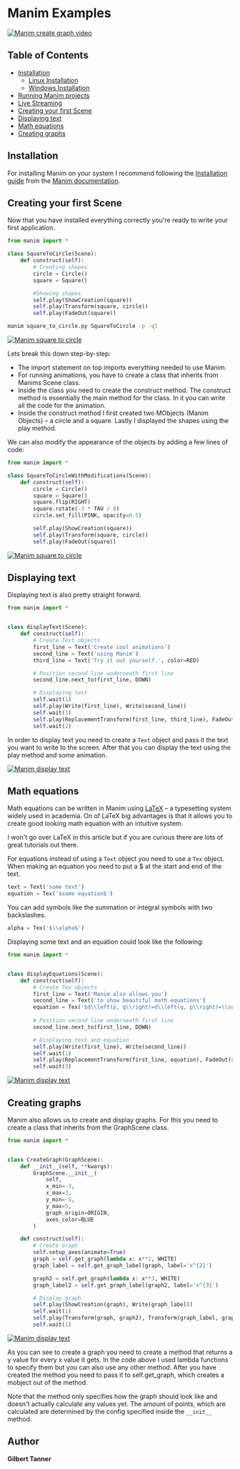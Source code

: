 # Manim Examples

[![Manim create graph video](https://img.youtube.com/vi/I0MwXnKSIAM/maxresdefault.jpg)](https://youtu.be/I0MwXnKSIAM)

## Table of Contents

* [Installation](#Installation)
    * [Linux Installation](#linux-installation)
    * [Windows Installation](#windows-installation)
* [Running Manim projects](#running-manim-projects)
* [Live Streaming](#live-streaming)
* [Creating your first Scene](#creating-your-first-scene)
* [Displaying text](#displaying-text)
* [Math equations](#math-equations)
* [Creating graphs](#creating-graphs)

## Installation

For installing Manim on your system I recommend following the [Installation guide](https://docs.manim.community/en/v0.2.0/installation.html) from the [Manim documentation](https://docs.manim.community/en/v0.2.0/index.html).

## Creating your first Scene

Now that you have installed everything correctly you're ready to write your first application. 

```python
from manim import *

class SquareToCircle(Scene):
    def construct(self):
        # Creating shapes
        circle = Circle()
        square = Square()

        #Showing shapes
        self.play(ShowCreation(square))
        self.play(Transform(square, circle))
        self.play(FadeOut(square))
```

```bash
manim square_to_circle.py SquareToCircle -p -ql
```

[![Manim square to circle](https://img.youtube.com/vi/f6cvI-gxWP8/maxresdefault.jpg)](https://youtu.be/f6cvI-gxWP8)

Lets break this down step-by-step:
* The import statement on top imports everything needed to use Manim. 
* For running animations, you have to create a class that inherits from Manims Scene class.
* Inside the class you need to create the construct method. The construct method is essentially the main method for the class. In it you can write all the code for the animation.
* Inside the construct method I first created two MObjects (Manim Objects) – a circle and a square. Lastly I displayed the shapes using the play method.

We can also modify the appearance of the objects by adding a few lines of code:

```python
from manim import *

class SquareToCircleWithModifications(Scene):
    def construct(self):
        circle = Circle()
        square = Square()
        square.flip(RIGHT)
        square.rotate(-3 * TAU / 8)
        circle.set_fill(PINK, opacity=0.5)

        self.play(ShowCreation(square))
        self.play(Transform(square, circle))
        self.play(FadeOut(square))
```

[![Manim square to circle](https://img.youtube.com/vi/9R65QDHDGHU/maxresdefault.jpg)](https://youtu.be/9R65QDHDGHU)

## Displaying text

Displaying text is also pretty straight forward.

```python
from manim import *


class displayText(Scene):
    def construct(self):
        # Create Text objects
        first_line = Text('Create cool animations')
        second_line = Text('using Manim')
        third_line = Text('Try it out yourself.', color=RED)

        # Position second line underneath first line
        second_line.next_to(first_line, DOWN)

        # Displaying text
        self.wait(1)
        self.play(Write(first_line), Write(second_line))
        self.wait(1)
        self.play(ReplacementTransform(first_line, third_line), FadeOut(second_line))
        self.wait(2)
```

In order to display text you need to create a `Text` object and pass it the text you want to write to the screen. After that you can display the text using the play method and some animation.

[![Manim display text](https://img.youtube.com/vi/J5-1t2ZxTrA/maxresdefault.jpg)](https://youtu.be/J5-1t2ZxTrA)

## Math equations

Math equations can be written in Manim using [LaTeX](https://www.latex-project.org/) – a typesetting system widely used in academia. On of LaTeX big advantages is that it allows you to create good looking math equation with an intuitive system.

I won't go over LaTeX in this article but if you are curious there are lots of great tutorials out there. 

For equations instead of using a `Text` object you need to use a `Tex` object. When making an equation you need to put a $ at the start and end of the text.

```python
text = Text('some text')
equation = Tex('$some equation$')
```

You can add symbols like the summation or integral symbols with two backslashes.

```python
alpha = Tex('$\\alpha$')
```

Displaying some text and an equation could look like the following:

```python
from manim import *


class displayEquations(Scene):
    def construct(self):
        # Create Tex objects
        first_line = Text('Manim also allows you')
        second_line = Text('to show beautiful math equations')
        equation = Tex('$d\\left(p, q\\right)=d\\left(q, p\\right)=\\sqrt{(q_1-p_1)^2+(q_2-p_2)^2+...+(q_n-p_n)^2}=\\sqrt{\\sum_{i=1}^n\\left(q_i-p_i\\right)^2}$')
        
        # Position second line underneath first line
        second_line.next_to(first_line, DOWN)

        # Displaying text and equation
        self.play(Write(first_line), Write(second_line))
        self.wait(1)
        self.play(ReplacementTransform(first_line, equation), FadeOut(second_line))
        self.wait(3)
```

[![Manim display text](https://img.youtube.com/vi/E52oMYpL7A8/maxresdefault.jpg)](https://youtu.be/E52oMYpL7A8)

## Creating graphs

Manim also allows us to create and display graphs. For this you need to create a class that inherits from the GraphScene class.

```python
from manim import *


class CreateGraph(GraphScene):
    def __init__(self, **kwargs):
        GraphScene.__init__(
            self,
            x_min=-3,
            x_max=3,
            y_min=-5,
            y_max=5,
            graph_origin=ORIGIN,
            axes_color=BLUE
        )

    def construct(self):
        # Create Graph
        self.setup_axes(animate=True)
        graph = self.get_graph(lambda x: x**2, WHITE)
        graph_label = self.get_graph_label(graph, label='x^{2}')

        graph2 = self.get_graph(lambda x: x**3, WHITE)
        graph_label2 = self.get_graph_label(graph2, label='x^{3}')

        # Display graph
        self.play(ShowCreation(graph), Write(graph_label))
        self.wait(1)
        self.play(Transform(graph, graph2), Transform(graph_label, graph_label2))
        self.wait(1)
```

[![Manim display text](https://img.youtube.com/vi/I0MwXnKSIAM/maxresdefault.jpg)](https://youtu.be/I0MwXnKSIAM)

As you can see to create a graph you need to create a method that returns a y value for every x value it gets. In the code above I used lambda functions to specify them but you can also use any other method. After you have created the method you need to pass it to self.get_graph, which creates a mobject out of the method.

Note that the method only specifies how the graph should look like and doesn't actually calculate any values yet. The amount of points, which are calculated are determined by the config specified inside the `__init__` method.

## Author
 **Gilbert Tanner**